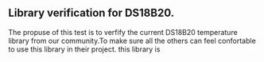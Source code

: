 
## Library verification for DS18B20.
The propuse of this test is to verfify the current DS18B20 temperature library from our community.To make sure all the others can feel confortable to use this library in their project.
this library is 

